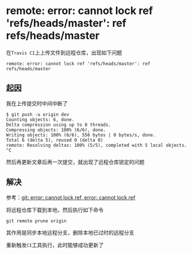 
# remote: error: cannot lock ref 'refs/heads/master': ref refs/heads/master

在`Travis CI`上上传文件到远程仓库，出现如下问题

    remote: error: cannot lock ref 'refs/heads/master': ref refs/heads/master

## 起因

我在上传提交时中间中断了

    $ git push -u origin dev
    Counting objects: 6, done.
    Delta compression using up to 8 threads.
    Compressing objects: 100% (6/6), done.
    Writing objects: 100% (6/6), 556 bytes | 0 bytes/s, done.
    Total 6 (delta 5), reused 0 (delta 0)
    remote: Resolving deltas: 100% (5/5), completed with 5 local objects.
    ^C

然后再更新文章后再一次提交，就出现了远程仓库锁定的问题

## 解决

参考：[git: error: cannot lock ref, error: cannot lock ref](https://blog.csdn.net/sinat_36246371/article/details/79959598)

将远程仓库下载到本地，然后执行如下命令

    git remote prune origin

其作用是同步本地远程分支，删除本地已过时的远程分支

重新触发`CI`工具执行，此时能够成功更新了